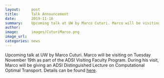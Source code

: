 ```yaml
---
layout:     post
title:      Talk Announcement
date:       2019-11-16
summary:    Upcoming talk at UW by Marco Cuturi. Marco will be visiting on Tuesday November 19th as part of the ADSI Visiting Faculty Program. During his visit, Marco will be giving an ADSI Distinguished Lecture on Computational Optimal Transport.
author:     
image:      images/CuturiMarco.png
image_url:  
categories: news
---
```

Upcoming talk at UW by Marco Cuturi. Marco will be visiting on Tuesday November 19th as part of the ADSI Visiting Faculty Program. During his visit, Marco will be giving an ADSI Distinguished Lecture on Computational Optimal Transport. Details can be found [here](https://blogs.uw.edu/tops/marco-cuturi-computational-optimal-transport/).
